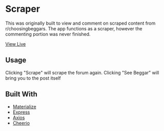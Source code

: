 # Scraper
This was originally built to view and comment on scraped content from r/choosingbeggars. The app functions as a scraper, however the commenting portion was never finished.

[View Live](https://desolate-citadel-08316.herokuapp.com)

## Usage
Clicking "Scrape" will scrape the forum again. Clicking "See Beggar" will bring you to the post itself

## Built With
* [Materialize](https://materializecss.com)
* [Express](https://expressjs.com)
* [Axios](https://www.npmjs.com/package/axios)
* [Cheerio](https://cheerio.js.org)

